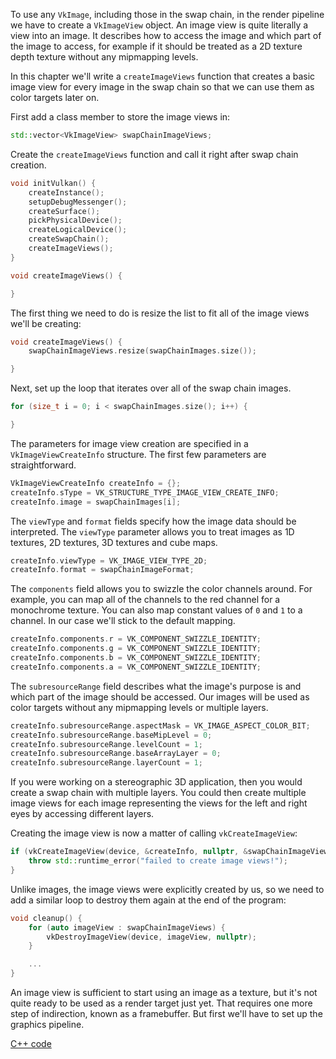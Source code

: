 To use any `VkImage`, including those in the swap chain, in the render pipeline
we have to create a `VkImageView` object. An image view is quite literally a
view into an image. It describes how to access the image and which part of the
image to access, for example if it should be treated as a 2D texture depth
texture without any mipmapping levels.

In this chapter we'll write a `createImageViews` function that creates a basic
image view for every image in the swap chain so that we can use them as color
targets later on.

First add a class member to store the image views in:

```c++
std::vector<VkImageView> swapChainImageViews;
```

Create the `createImageViews` function and call it right after swap chain
creation.

```c++
void initVulkan() {
    createInstance();
    setupDebugMessenger();
    createSurface();
    pickPhysicalDevice();
    createLogicalDevice();
    createSwapChain();
    createImageViews();
}

void createImageViews() {

}
```

The first thing we need to do is resize the list to fit all of the image views
we'll be creating:

```c++
void createImageViews() {
    swapChainImageViews.resize(swapChainImages.size());

}
```

Next, set up the loop that iterates over all of the swap chain images.

```c++
for (size_t i = 0; i < swapChainImages.size(); i++) {

}
```

The parameters for image view creation are specified in a
`VkImageViewCreateInfo` structure. The first few parameters are straightforward.

```c++
VkImageViewCreateInfo createInfo = {};
createInfo.sType = VK_STRUCTURE_TYPE_IMAGE_VIEW_CREATE_INFO;
createInfo.image = swapChainImages[i];
```

The `viewType` and `format` fields specify how the image data should be
interpreted. The `viewType` parameter allows you to treat images as 1D textures,
2D textures, 3D textures and cube maps.

```c++
createInfo.viewType = VK_IMAGE_VIEW_TYPE_2D;
createInfo.format = swapChainImageFormat;
```

The `components` field allows you to swizzle the color channels around. For
example, you can map all of the channels to the red channel for a monochrome
texture. You can also map constant values of `0` and `1` to a channel. In our
case we'll stick to the default mapping.

```c++
createInfo.components.r = VK_COMPONENT_SWIZZLE_IDENTITY;
createInfo.components.g = VK_COMPONENT_SWIZZLE_IDENTITY;
createInfo.components.b = VK_COMPONENT_SWIZZLE_IDENTITY;
createInfo.components.a = VK_COMPONENT_SWIZZLE_IDENTITY;
```

The `subresourceRange` field describes what the image's purpose is and which
part of the image should be accessed. Our images will be used as color targets
without any mipmapping levels or multiple layers.

```c++
createInfo.subresourceRange.aspectMask = VK_IMAGE_ASPECT_COLOR_BIT;
createInfo.subresourceRange.baseMipLevel = 0;
createInfo.subresourceRange.levelCount = 1;
createInfo.subresourceRange.baseArrayLayer = 0;
createInfo.subresourceRange.layerCount = 1;
```

If you were working on a stereographic 3D application, then you would create a
swap chain with multiple layers. You could then create multiple image views for
each image representing the views for the left and right eyes by accessing
different layers.

Creating the image view is now a matter of calling `vkCreateImageView`:

```c++
if (vkCreateImageView(device, &createInfo, nullptr, &swapChainImageViews[i]) != VK_SUCCESS) {
    throw std::runtime_error("failed to create image views!");
}
```

Unlike images, the image views were explicitly created by us, so we need to add
a similar loop to destroy them again at the end of the program:

```c++
void cleanup() {
    for (auto imageView : swapChainImageViews) {
        vkDestroyImageView(device, imageView, nullptr);
    }

    ...
}
```

An image view is sufficient to start using an image as a texture, but it's not
quite ready to be used as a render target just yet. That requires one more step
of indirection, known as a framebuffer. But first we'll have to set up the
graphics pipeline.

[C++ code](/code/07_image_views.cpp)
